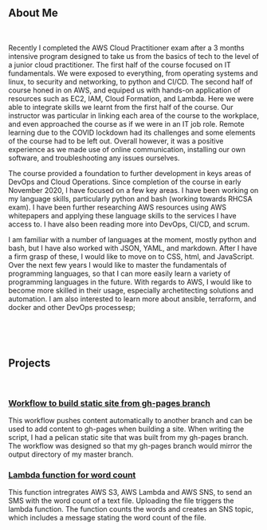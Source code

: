## About Me
&nbsp;

Recently I completed the AWS Cloud Practitioner exam after a 3 months intensive program designed to take us from the basics of tech to the level of a junior cloud practitioner. The first half of the course focused on IT fundamentals. We were exposed to everything, from operating systems and linux, to security and networking, to python and CI/CD. The second half of course honed in on AWS, and equiped us with hands-on application of resources such as EC2, IAM, Cloud Formation, and Lambda. Here we were able to integrate skills we learnt from the first half of the course. Our instructor was particular in linking each area of the course to the workplace, and even approached the course as if we were in an IT job role. Remote learning due to the COVID lockdown had its challenges and some elements of the course had to be left out. Overall however, it was a positive experience as we made use of online communication, installing our own software, and troubleshooting any issues ourselves.  

The course provided a foundation to further development in keys areas of DevOps and Cloud Operations. Since completion of the course in early November 2020, I have focused on a few key areas. I have been working on my language skills, particularly python and bash (working towards RHCSA exam). I have been further researching AWS resources using AWS whitepapers and applying these language skills to the services I have access to. I have also been reading more into DevOps, CI/CD, and scrum.    

I am familiar with a number of languages at the moment, mostly python and bash, but I have also worked with JSON, YAML, and markdown. After I have a firm grasp of these, I would like to move on to CSS, html, and JavaScript. Over the next few years I would like to master the fundamentals of programming languages, so that I can more easily learn a variety of programming languages in the future. With regards to AWS, I would like to become more skilled in their usage, especially archetitecting solutions and automation. I am also interested to learn more about ansible, terraform, and docker and other DevOps processesp;
&nbsp;

&nbsp;

&nbsp;

## Projects

&nbsp;

### [Workflow to build static site from gh-pages branch](https://kasimakhtar.github.io/kasimakhtar/CI-CD-workflow.html)
This workflow pushes content automatically to another branch and can be used to add content to gh-pages when building a site. When writing the script, I had a pelican static site that was built from my gh-pages branch. The workflow was designed so that my gh-pages branch would mirror the output directory of my master branch.
&nbsp;

### [Lambda function for word count](https://kasimakhtar.github.io/kasimakhtar/lambda-function.html)
This function intregrates AWS S3, AWS Lambda and AWS SNS, to send an SMS with the word count of a text file. Uploading the file triggers the lambda function. The function counts the words and creates an SNS topic, which includes a message stating the word count of the file.
